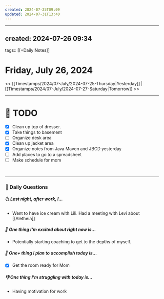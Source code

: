 ```yaml
---
created: 2024-07-25T09:09
updated: 2024-07-31T13:40
---
```

---
created: 2024-07-26 09:34
---
tags:: [[+Daily Notes]]

# Friday, July 26, 2024

<< [[Timestamps/2024/07-July/2024-07-25-Thursday|Yesterday]] | [[Timestamps/2024/07-July/2024-07-27-Saturday|Tomorrow]] >>

---
# 📝 TODO
- [x] Clean up top of dresser. 
- [x] Take things to basement
- [ ] Organize desk area
- [x] Clean up jacket area
- [x] Organize notes from Java Maven and JBCD yesterday
- [ ] Add places to go to a spreadsheet
- [ ] Make schedule for mom 
<br>


---
### 📅 Daily Questions
##### 🌜 Last night, after work, I...
- Went to have ice cream with Lili. Had a meeting with Levi about [[Aletheia]]

##### 🙌 One thing I'm excited about right now is...
- Potentially starting coaching to get to the depths of myself. 

##### 🚀 One+ thing I plan to accomplish today is...
- [x] Get the room ready for Mom

##### 👎 One thing I'm struggling with today is...
- Having motivation for work 

